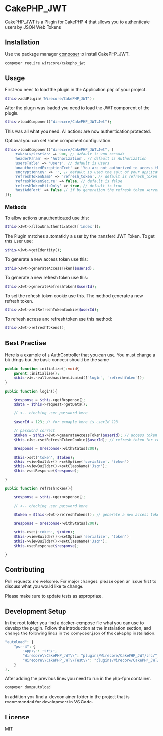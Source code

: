 # CakePHP_JWT

CakePHP_JWT is a Plugin for CakePHP 4 that allows you to authenticate users by JSON Web Tokens

## Installation

Use the package manager [composer](https://getcomposer.org) to install CakePHP_JWT.

```bash
composer require wirecore/cakephp_jwt
```

## Usage

First you need to load the plugin in the Application.php of your project.
```php
$this->addPlugin('Wirecore/CakePHP_JWT');
```
After the plugin was loaded you need to load the JWT component of the plugin.
```php
$this->loadComponent("Wirecore/CakePHP_JWT.Jwt");
```
This was all what you need. All actions are now authentication protected.

Optional you can set some component configuration.
```php
$this->loadComponent("Wirecore/CakePHP_JWT.Jwt", [
    'tokenExpiration' => 900, // default is 900 seconds
    'headerParam' => 'Authorization', // default is Authorization
    'usersTable' => 'Users', // default is Users
    'unauthorizedExceptionText' => 'You are not authorized to access that location', // default is You are not authorized to access that location
    'encryptionKey' => '', // default is used the salt of your application
    'refreshTokenName' => 'refresh_token', // default is refresh_token
    'refreshTokenSecure' => false, // default is false
    'refreshTokenHttpOnly' => true, // default is true
    'hostAddPort' => false // if by generation the refresh token server path is not available, it used the host server variable. by enabling this option it add the current available port to the host 
]);
```

### Methods

To allow actions unauthenticated use this:
```php
$this->Jwt->allowUnauthenticated(['index']);
```

The Plugin matches automaticly a user by the transferd JWT Token. To get this User use:
```php
$this->Jwt->getIdentity();
```

To generate a new access token use this:
```php
$this->Jwt->generateAccessToken($userId);
```

To generate a new refresh token use this:
```php
$this->Jwt->generateRefreshToken($userId);
```

To set the refresh token cookie use this. The method generate a new refresh token.
```php
$this->Jwt->setRefreshTokenCookie($userId);
```

To refresh access and refresh token use this method:
```php
$this->Jwt->refreshTokens();
```

## Best Practise

Here is a example of a AuthController that you can use. You must change a bit things but the basic concept should be the same

```php
public function initialize():void{
    parent::initialize();
    $this->Jwt->allowUnauthenticated(['login', 'refreshToken']);
}

public function login(){

    $response = $this->getResponse();
    $data = $this->request->getData();

    // <-- checking user password here

    $userId = 123; // for exmaple here is userId 123

    // password correct
    $token = $this->Jwt->generateAccessToken($userId); // access token for 15 minute authentication
    $this->Jwt->setRefreshTokenCookie($userId); // refresh token for refreshing the access token

    $response = $response->withStatus(200);

    $this->set('token', $token);
    $this->viewBuilder()->setOption('serialize', 'token');
    $this->viewBuilder()->setClassName('Json');
    $this->setResponse($response);

}

public function refreshToken(){

    $response = $this->getResponse();

    // <-- checking user password here

    $token = $this->Jwt->refreshTokens(); // generate a new access token for 15 minutes and actualize the refresh token cookie

    $response = $response->withStatus(200);

    $this->set('token', $token);
    $this->viewBuilder()->setOption('serialize', 'token');
    $this->viewBuilder()->setClassName('Json');
    $this->setResponse($response);

}
```

## Contributing
Pull requests are welcome. For major changes, please open an issue first to discuss what you would like to change.

Please make sure to update tests as appropriate.

## Development Setup

In the root folder you find a docker-compose file what you can use to develop the plugin. Follow the introduction at the installation section, and change the following lines in the composer.json of the cakephp installation.
```php
"autoload": {
    "psr-4": {
        "App\\": "src/",
        "Wirecore\\CakePHP_JWT\\": "plugins/Wirecore/CakePHP_JWT/src/",
        "Wirecore\\CakePHP_JWT\\Test\\": "plugins/Wirecore/CakePHP_JWT/tests/"
    }
},
```
After adding the previous lines you need to run in the php-fpm container.
```php
composer dumpautoload
```

In addition you find a .devcontainer folder in the project that is recommended for development in VS Code.

## License
[MIT](https://choosealicense.com/licenses/mit/)